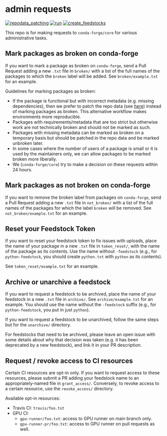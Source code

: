 # admin requests

[![repodata_patching](https://github.com/conda-forge/admin-requests/actions/workflows/repodata_patching.yml/badge.svg)](https://github.com/conda-forge/admin-requests/actions/workflows/repodata_patching.yml) [![run](https://github.com/conda-forge/admin-requests/actions/workflows/main.yml/badge.svg)](https://github.com/conda-forge/admin-requests/actions/workflows/main.yml) [![create_feedstocks](https://github.com/conda-forge/admin-requests/actions/workflows/create_feedstocks.yml/badge.svg)](https://github.com/conda-forge/admin-requests/actions/workflows/create_feedstocks.yml)

This repo is for making requests to `conda-forge/core` for various administrative
tasks.


## Mark packages as broken on conda-forge

If you want to mark a package as broken on `conda-forge`, send a Pull Request
adding a new `.txt` file in `broken/` with a list of the full names of the packages
to which the `broken` label will be added. See `broken/example.txt` for an example.

Guidelines for marking packages as broken:

* If the package is functional but with incorrect metadata (e.g. missing dependencies), then
  we prefer to patch the repo data (see [here](https://github.com/conda-forge/conda-forge-repodata-patches-feedstock))
  instead of marking packages as broken. This alternative workflow makes environments more reproducible.
* Packages with requirements/metadata that are too strict but otherwise work are
  not technically broken and should not be marked as such.
* Packages with missing metadata can be marked as broken on a temporary basis
  but should be patched in the repo data and be marked unbroken later.
* In some cases where the number of users of a package is small or it is used by
  the maintainers only, we can allow packages to be marked broken more liberally.
* We (`conda-forge/core`) try to make a decision on these requests within 24 hours.


## Mark packages as not broken on conda-forge

If you want to remove the broken label from packages on `conda-forge`, send a Pull Request
adding a new `.txt` file in `not_broken/` with a list of the full names of the packages
for which the label `broken` will be removed. See `not_broken/example.txt` for an example.


## Reset your Feedstock Token

If you want to reset your feedstock token to fix issues with uploads, place the name of your package in
a new `.txt` file in `token_reset/`, with the name of the package as its contents. Use the name without `-feedstock` 
(e.g., for `python-feedstock`, you should create `python.txt` with `python` as its contents).

See `token_reset/example.txt` for an example.


## Archive or unarchive a feedstock

If you want to request a feedstock to be archived, place the name of your feedstock in a
new `.txt` file in `archive/`. See `archive/example.txt` for an example. You 
should use the name without the `-feedstock` suffix (e.g., for `python-feedstock`, you put in just `python`).

If you want to request a feedstock to be unarchived, follow the same steps but for the `unarchive/` directory.

For feedstocks that need to be archived, please leave an open issue with some details about
why that decision was taken (e.g. it has been deprecated by a new feedstock),
and link it in your PR description.

## Request / revoke access to CI resources

Certain CI resources are opt-in only. If you want to request access to these resources, please
submit a PR adding your feedstock name to an appropriately-named file in `grant_access/`. Conversely, to revoke
access to a certain resource, use the `revoke_access/` directory.

Available opt-in resources:

- Travis CI: `travis/foo.txt`
- GPU CI:
  - `gpu-runner/foo.txt`: access to GPU runner on main branch only.
  - `gpu-runner-pr/foo.txt`: access to GPU runner on pull requests as well.
